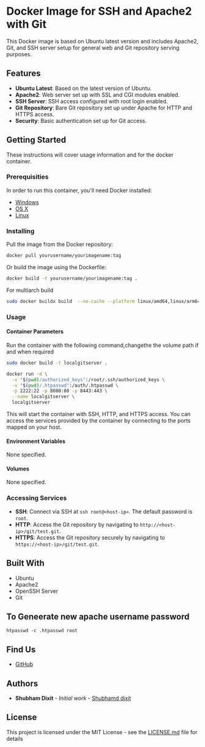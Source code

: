 # Docker Image for SSH and Apache2 with Git

This Docker image is based on Ubuntu latest version and includes Apache2, Git, and SSH server setup for general web and Git repository serving purposes.

## Features

- **Ubuntu Latest**: Based on the latest version of Ubuntu.
- **Apache2**: Web server set up with SSL and CGI modules enabled.
- **SSH Server**: SSH access configured with root login enabled.
- **Git Repository**: Bare Git repository set up under Apache for HTTP and HTTPS access.
- **Security**: Basic authentication set up for Git access.

## Getting Started

These instructions will cover usage information and for the docker container.

### Prerequisities

In order to run this container, you'll need Docker installed:

- [Windows](https://docs.docker.com/windows/started)
- [OS X](https://docs.docker.com/mac/started/)
- [Linux](https://docs.docker.com/linux/started/)

### Installing

Pull the image from the Docker repository:

```bash
docker pull yourusername/yourimagename:tag
```

Or build the image using the Dockerfile:

```bash
docker build -t yourusername/yourimagename:tag .
```

For multiarch build

```bash
sudo docker buildx build  --no-cache --platform linux/amd64,linux/arm64 -t quay.io/numaio/localgitserver:latest --push .

```

### Usage

#### Container Parameters

Run the container with the following command,changethe the volume path if and when required

```bash
sudo docker build -t localgitserver .

docker run -d \
  -v "$(pwd)/authorized_keys":/root/.ssh/authorized_keys \
  -v "$(pwd)/.htpasswd":/auth/.htpasswd \
  -p 2222:22 -p 8080:80 -p 8443:443 \
  --name localgitserver \
  localgitserver
```

This will start the container with SSH, HTTP, and HTTPS access. You can access the services provided by the container by connecting to the ports mapped on your host.

#### Environment Variables

None specified.

#### Volumes

None specified.

### Accessing Services

- **SSH**: Connect via SSH at `ssh root@<host-ip>`. The default password is `root`.
- **HTTP**: Access the Git repository by navigating to `http://<host-ip>/git/test.git`.
- **HTTPS**: Access the Git repository securely by navigating to `https://<host-ip>/git/test.git`.

## Built With

- Ubuntu
- Apache2
- OpenSSH Server
- Git

## To Geneerate new apache username password

`htpasswd -c .htpasswd root`

## Find Us

- [GitHub](https://github.com/shubhamdixit863)

## Authors

- **Shubham Dixit** - _Initial work_ - [Shubhamd dixit](https://github.com/shubhamdixit863)

## License

This project is licensed under the MIT License - see the [LICENSE.md](LICENSE.md) file for details

